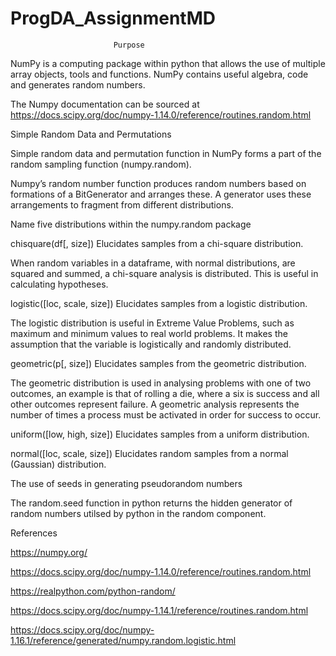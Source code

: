 # ProgDA_AssignmentMD
                           Purpose
                           
NumPy is a computing package within python that allows the use of multiple array objects, tools and functions. NumPy contains useful algebra, code and generates random numbers.

The Numpy documentation can be sourced at https://docs.scipy.org/doc/numpy-1.14.0/reference/routines.random.html


Simple Random Data and Permutations

Simple random data and permutation function in NumPy forms a part of the random sampling function (numpy.random). 

Numpy’s random number function produces random numbers based on formations of a BitGenerator and arranges these. A generator uses these arrangements to fragment from different distributions. 









Name five distributions within the numpy.random package

chisquare(df[, size])	Elucidates samples from a chi-square distribution.

When random variables in a dataframe, with normal distributions, are squared and summed, a chi-square analysis is distributed. This is useful in calculating hypotheses.

logistic([loc, scale, size])	Elucidates samples from a logistic distribution.

The logistic distribution is useful in Extreme Value Problems, such as maximum and minimum values to real world problems. It makes the assumption that the variable is logistically and randomly distributed. 

geometric(p[, size])	Elucidates samples from the geometric distribution.

The geometric distribution is used in analysing problems with one of two outcomes, an example is that of rolling a die, where a six is success and all other outcomes represent failure. A geometric analysis represents the number of times a process must be activated in order for success to occur. 


uniform([low, high, size])	Elucidates samples from a uniform distribution.

normal([loc, scale, size])	Elucidates random samples from a normal (Gaussian) distribution.




The use of seeds in generating pseudorandom numbers


The random.seed function in python returns the hidden generator of random numbers utilsed by python in the random component.



References

https://numpy.org/

https://docs.scipy.org/doc/numpy-1.14.0/reference/routines.random.html

https://realpython.com/python-random/

https://docs.scipy.org/doc/numpy-1.14.1/reference/routines.random.html

https://docs.scipy.org/doc/numpy-1.16.1/reference/generated/numpy.random.logistic.html

